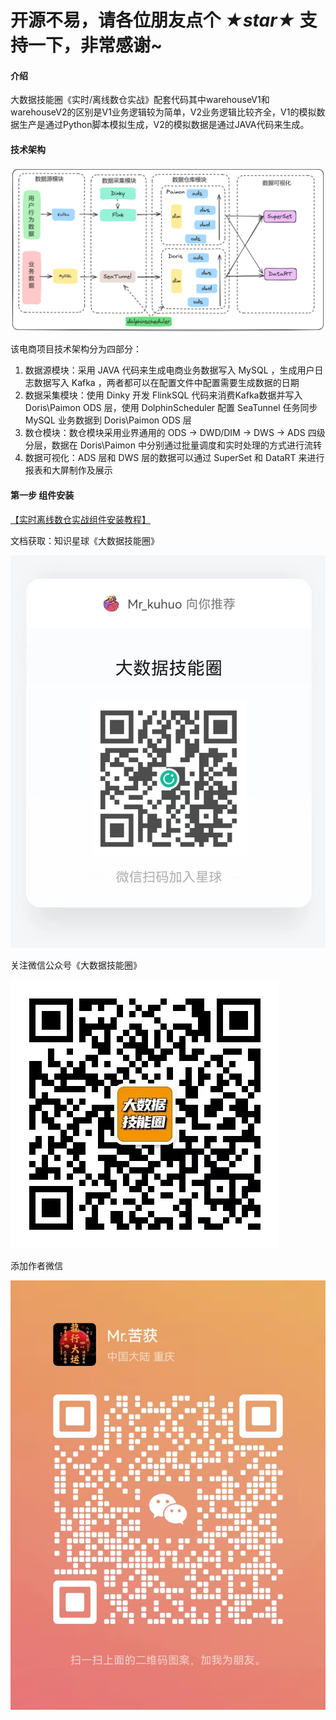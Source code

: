# 开源不易，请各位朋友点个 ***★star★*** 支持一下，非常感谢~

#### 介绍

大数据技能圈《实时/离线数仓实战》配套代码其中warehouseV1和warehouseV2的区别是V1业务逻辑较为简单，V2业务逻辑比较齐全，V1的模拟数据生产是通过Python脚本模拟生成，V2的模拟数据是通过JAVA代码来生成。

#### 技术架构

![技术架构](src/main/java/org/bigdatatechcir/warehousev1/images/jiagou.png)

该电商项目技术架构分为四部分：
1. 数据源模块：采用 JAVA 代码来生成电商业务数据写入 MySQL ，生成用户日志数据写入 Kafka ，两者都可以在配置文件中配置需要生成数据的日期
2. 数据采集模块：使用 Dinky 开发 FlinkSQL 代码来消费Kafka数据并写入 Doris\Paimon ODS 层，使用 DolphinScheduler 配置 SeaTunnel 任务同步 MySQL 业务数据到 Doris\Paimon ODS 层
3. 数仓模块：数仓模块采用业界通用的 ODS -> DWD/DIM -> DWS -> ADS 四级分层，数据在 Doris\Paimon 中分别通过批量调度和实时处理的方式进行流转
4. 数据可视化：ADS 层和 DWS 层的数据可以通过 SuperSet 和 DataRT 来进行报表和大屏制作及展示 

#### 第一步 组件安装

[【实时离线数仓实战组件安装教程】](https://mp.weixin.qq.com/s?__biz=Mzg5Mzg3MzkwNA==&mid=2247488063&idx=1&sn=10ecc03fccfc90649e308aa8c357dcaf&chksm=c02969a0f75ee0b67769fba698b2a00746eb25ffcf19f1f56e324dea33a315703754f0736b2c#rd)

文档获取：知识星球《大数据技能圈》

![知识星球](src/main/java/org/bigdatatechcir/warehousev1/images/zhishixingqiu.jpg)

关注微信公众号《大数据技能圈》

![公众号](src/main/java/org/bigdatatechcir/warehousev1/images/gongzhonghao.jpg)

添加作者微信

![作者微信](src/main/java/org/bigdatatechcir/warehousev1/images/weixin.jpg)